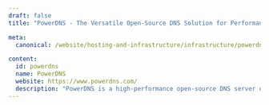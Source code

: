 ```yaml
---
draft: false
title: "PowerDNS - The Versatile Open-Source DNS Solution for Performance and Scalability"

meta:
  canonical: /website/hosting-and-infrastructure/infrastructure/powerdns

content:
  id: powerdns
  name: PowerDNS
  website: https://www.powerdns.com/
  description: "PowerDNS is a high-performance open-source DNS server offering authoritative DNS, recursive resolvers, load balancing, and seamless database integration."
---
```

